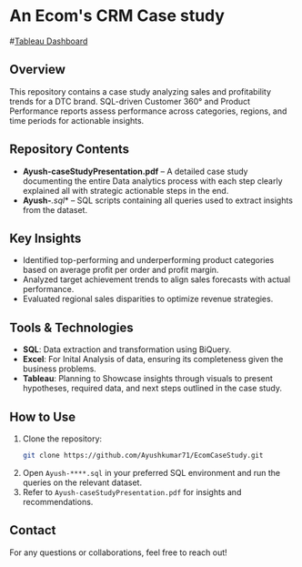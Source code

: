 # An Ecom's CRM Case study 

#[Tableau Dashboard](https://public.tableau.com/views/CustomerDashboard-ForKPIandleaderboard/CustomerDashboard?:language=en-US&publish=yes&:sid=&:redirect=auth&:display_count=n&:origin=viz_share_link)


## Overview
This repository contains a case study analyzing sales and profitability trends for a DTC brand. SQL-driven Customer 360° and Product Performance reports assess performance across categories, regions, and time periods for actionable insights.

## Repository Contents
- **Ayush-caseStudyPresentation.pdf** – A detailed case study documenting the entire Data analytics process with each step clearly explained all with strategic actionable steps in the end. 
- **Ayush-***.sql** – SQL scripts containing all queries used to extract insights from the dataset.

## Key Insights
- Identified top-performing and underperforming product categories based on average profit per order and profit margin.
- Analyzed target achievement trends to align sales forecasts with actual performance.
- Evaluated regional sales disparities to optimize revenue strategies.

## Tools & Technologies
- **SQL**: Data extraction and transformation using BiQuery.
- **Excel**: For Inital Analysis of data, ensuring its completeness given the business problems.
- **Tableau**: Planning to Showcase insights through visuals to present hypotheses, required data, and next steps outlined in the case study.

## How to Use 
1. Clone the repository:
   ```bash
   git clone https://github.com/Ayushkumar71/EcomCaseStudy.git
   ```
2. Open `Ayush-****.sql` in your preferred SQL environment and run the queries on the relevant dataset.
3. Refer to `Ayush-caseStudyPresentation.pdf` for insights and recommendations.

## Contact
For any questions or collaborations, feel free to reach out!

